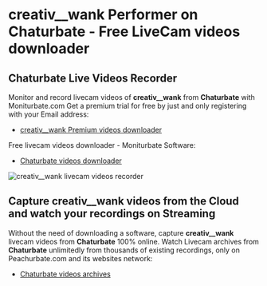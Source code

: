 # creativ__wank Performer on Chaturbate - Free LiveCam videos downloader

## Chaturbate Live Videos Recorder

Monitor and record livecam videos of **creativ__wank** from **Chaturbate** with Moniturbate.com
Get a premium trial for free by just and only registering with your Email address:
* [creativ__wank Premium videos downloader](https://moniturbate.com/request-demo-licence-key.html)

Free livecam videos downloader - Moniturbate Software:
* [Chaturbate videos downloader](https://moniturbate.com/moniturbate-download-software.html)

![creativ__wank livecam videos recorder](https://peachurnet.com/templates/moniturbate-software.png)


## Capture creativ__wank videos from the Cloud and watch your recordings on Streaming

Without the need of downloading a software, capture **creativ__wank** livecam videos from **Chaturbate** 100% online.
Watch Livecam archives from **Chaturbate** unlimitedly from thousands of existing recordings, only on Peachurbate.com and its websites network:
* [Chaturbate videos archives](https://peachurnet.com/)